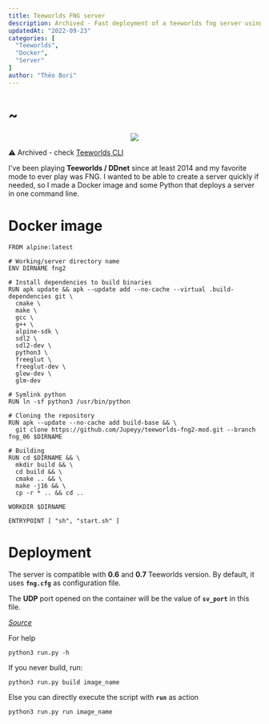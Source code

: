 ```yaml
---
title: Teeworlds FNG server
description: Archived - Fast deployment of a teeworlds fng server using Docker.
updatedAt: "2022-09-23"
categories: [
  "Teeworlds",
  "Docker",
  "Server"
]
author: "Théo Bori"
---
```


# ~

<p align="center" width="100%">
  <img src="/ddnet_logo.png">
</p>

⚠️ Archived - check <a href="/post/tw">Teeworlds CLI</a>

I've been playing **Teeworlds / DDnet** since at least 2014 and my favorite mode to ever play was FNG. I wanted to be able to create a server quickly if needed, so I made a Docker image and some Python that deploys a server in one command line.

# Docker image

```docker
FROM alpine:latest

# Working/server directory name
ENV DIRNAME fng2

# Install dependencies to build binaries
RUN apk update && apk --update add --no-cache --virtual .build-dependencies git \
  cmake \
  make \
  gcc \
  g++ \
  alpine-sdk \
  sdl2 \
  sdl2-dev \
  python3 \
  freeglut \
  freeglut-dev \
  glew-dev \
  glm-dev

# Symlink python
RUN ln -sf python3 /usr/bin/python

# Cloning the repository
RUN apk --update --no-cache add build-base && \
  git clone https://github.com/Jupeyy/teeworlds-fng2-mod.git --branch fng_06 $DIRNAME

# Building
RUN cd $DIRNAME && \
  mkdir build && \
  cd build && \
  cmake .. && \
  make -j16 && \
  cp -r * .. && cd ..

WORKDIR $DIRNAME

ENTRYPOINT [ "sh", "start.sh" ]
```

# Deployment

The server is compatible with **0.6** and **0.7** Teeworlds version.
By default, it uses **`fng.cfg`** as configuration file.

The **UDP** port opened on the container will be the value of **`sv_port`** in this file.

*[Source](https://github.com/theobori/teeworlds-fng2-docker)*

For help
```
python3 run.py -h
```

If you never build, run:
```
python3 run.py build image_name
```
Else you can directly execute the script with **`run`** as action
```
python3 run.py run image_name
```

